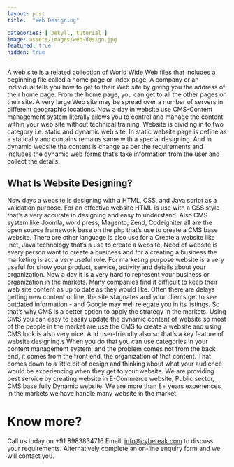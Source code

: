 ```yaml
---
layout: post
title:  "Web Designing"

categories: [ Jekyll, tutorial ]
image: assets/images/web-design.jpg
featured: true
hidden: true
---
```


A web site is a related collection of World Wide Web files that includes a beginning file
called a home page or Index page. A company or an individual tells you how to get to their
Web site by giving you the address of their home page. From the home page, you can get to
all the other pages on their site. A very large Web site may be spread over a number of
servers in different geographic locations. Now a day in website use CMS-Content
management system literally allows you to control and manage the content within your web
site without technical training. Website is dividing in to two category i.e. static and dynamic
web site. In static website page is define as a statically and contains remains same with a
special designing. And in dynamic website the content is change as per the requirements
and includes the dynamic web forms that’s take information from the user and collect the
details.

## What Is Website Designing?


Now days a website is designing with a HTML, CSS, and Java script as a validation purpose.
For an effective website HTML is use with a CSS style that’s a very accurate in designing and
easy to understand. Also CMS system like Joomla, word press, Magento, Zend, Codeigniter
all are the open source framework base on the php that’s use to create a CMS base website.
There are other language is also use for a Create a website like .net, Java technology that’s a
use to create a website. Need of website is every person want to create a business and for a
creating a business the marketing is act a very useful role. For marketing purpose website is
a very useful for show your product, service, activity and details about your organization.
Now a day it is a very hard to represent your business or organization in the markets.
Many companies find it difficult to keep their web site content as up to date as they would
like. Often there are delays getting new content online, the site stagnates and your clients
get to see outdated information - and Google may well relegate you in its listings. So that’s
why CMS is a better option to apply the strategy in the markets. Using CMS you can easy to
easily update the dynamic content of website so most of the people in the market are use
the CMS to create a website and using CMS look is also very nice. And user-friendly also so
that’s a key feature of website designing.s
When you do that you can use categories in your content management system, and the
problem comes not from the back end, it comes from the front end, the organization of that
content. That comes down to a little bit of design and thinking about what your audience
would be experiencing when they get to your website.
We are providing best service by creating website in E-Commerce website, Public sector,
CMS base fully Dynamic website. We are more than 8+ years experiences in the markets we
have handle many website in the market.
# Know more?
Call us today on +91 8983834716 Email: info@cybereak.com to discuss your requirements.
Alternatively complete an on-line enquiry form and we will contact you.
